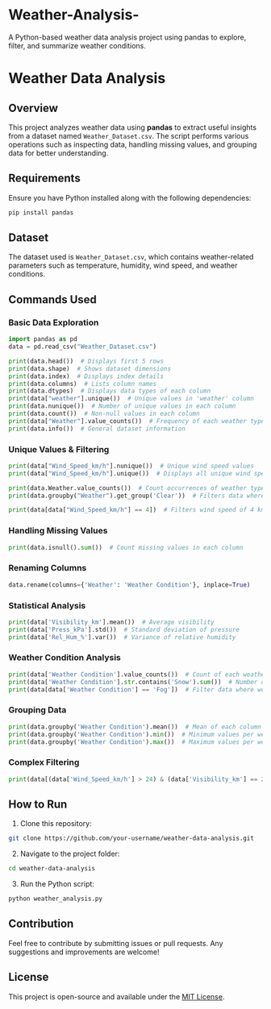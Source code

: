 # Weather-Analysis-
A Python-based weather data analysis project using pandas to explore, filter, and summarize weather conditions.

# Weather Data Analysis

## Overview
This project analyzes weather data using **pandas** to extract useful insights from a dataset named `Weather_Dataset.csv`. The script performs various operations such as inspecting data, handling missing values, and grouping data for better understanding.

## Requirements
Ensure you have Python installed along with the following dependencies:

```bash
pip install pandas
```

## Dataset
The dataset used is `Weather_Dataset.csv`, which contains weather-related parameters such as temperature, humidity, wind speed, and weather conditions.

## Commands Used

### Basic Data Exploration
```python
import pandas as pd
data = pd.read_csv("Weather_Dataset.csv")

print(data.head())  # Displays first 5 rows
print(data.shape)  # Shows dataset dimensions
print(data.index)  # Displays index details
print(data.columns)  # Lists column names
print(data.dtypes)  # Displays data types of each column
print(data["weather"].unique())  # Unique values in 'weather' column
print(data.nunique())  # Number of unique values in each column
print(data.count())  # Non-null values in each column
print(data["Weather"].value_counts())  # Frequency of each weather type
print(data.info())  # General dataset information
```

### Unique Values & Filtering
```python
print(data["Wind_Speed_km/h"].nunique())  # Unique wind speed values
print(data["Wind_Speed_km/h"].unique())  # Displays all unique wind speeds

print(data.Weather.value_counts())  # Count occurrences of weather types
print(data.groupby("Weather").get_group('Clear'))  # Filters data where weather is 'Clear'

print(data[data["Wind_Speed_km/h"] == 4])  # Filters wind speed of 4 km/h
```

### Handling Missing Values
```python
print(data.isnull().sum())  # Count missing values in each column
```

### Renaming Columns
```python
data.rename(columns={'Weather': 'Weather Condition'}, inplace=True)
```

### Statistical Analysis
```python
print(data['Visibility_km'].mean())  # Average visibility
print(data['Press_kPa'].std())  # Standard deviation of pressure
print(data['Rel_Hum_%'].var())  # Variance of relative humidity
```

### Weather Condition Analysis
```python
print(data['Weather Condition'].value_counts())  # Count of each weather condition
print(data['Weather Condition'].str.contains('Snow').sum())  # Number of times Snow appears
print(data[data['Weather Condition'] == 'Fog'])  # Filter data where weather is 'Fog'
```

### Grouping Data
```python
print(data.groupby('Weather Condition').mean())  # Mean of each column per weather condition
print(data.groupby('Weather Condition').min())  # Minimum values per weather condition
print(data.groupby('Weather Condition').max())  # Maximum values per weather condition
```

### Complex Filtering
```python
print(data[(data['Wind_Speed_km/h'] > 24) & (data['Visibility_km'] == 25)])  # Filters wind speed > 24 km/h and visibility = 25 km
```

## How to Run
1. Clone this repository:
```bash
git clone https://github.com/your-username/weather-data-analysis.git
```
2. Navigate to the project folder:
```bash
cd weather-data-analysis
```
3. Run the Python script:
```bash
python weather_analysis.py
```

## Contribution
Feel free to contribute by submitting issues or pull requests. Any suggestions and improvements are welcome!

## License
This project is open-source and available under the [MIT License](LICENSE).


